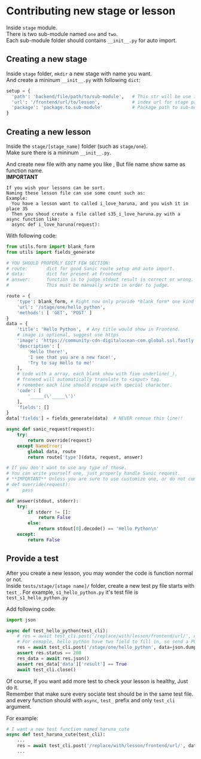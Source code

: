 
# Contributing new stage or lesson

Inside `stage` module.  
There is two sub-module named `one` and `two`.  
Each sub-module folder should contains `__init__.py` for auto import.  

## Creating a new stage
Inside `stage` folder, `mkdir` a new stage with name you want.  
And create a mininum `__init__.py` with following `dict`:  
```python
setup = {
  'path': 'backend/file/path/to/sub-module',   # This str will be use in os.path.join(), Do NOT starts with /
  'url': '/frontend/url/to/lesson',            # index url for stage page. Will be DEPRECATED soon.
  'package': 'package.to.sub-module'           # Package path to sub-module, use for __import__ function call.
}
```

## Creating a new lesson
Inside the `stage/[stage_name]` folder (such as `stage/one`).  
Make sure there is a mininum `__init__.py`.  


And create new file with any name you like ,
But file name show same as function name.  
**IMPORTANT**
```
If you wish your lessons can be sort.
Naming these lesson file can use some count such as:
Example:
  You have a lesson want to called i_love_haruna, and you wish it in place 35
  Then you shoud create a file called s35_i_love_haruna.py with a async function like:
  async def i_love_haruna(request):
```
With following code:  
```python
from utils.form import blank_form
from utils import fields_generate

# YOU SHOULD PROPERLY EDIT FEW SECTION:
# route:       dict for good Sanic route setup and auto import.
# data:        dict for present at Frontend
# answer:      function is to judge stdout result is correct or wrong.
#              This must be manually write in order to judge.

route = {
    'type': blank_form, # Right now only provide *blank_form* one kind of form 181004.
    'url': '/stage/one/hello_python',
    'methods': [ 'GET', 'POST' ]
}
data = {
    'title': 'Hello Python',  # Any title would show in Frontend.
    # image is optional, suggest use https
    'image': 'https://community-cdn-digitalocean-com.global.ssl.fastly.net/assets/tutorials/images/large/EBOOK_PYTHON_no-name.png?1516826609',
    'description': [
        'Hello there!',
        'I see that you are a new face!',
        'Try to say Hello to me!'
    ],
    # code with a array, each blank show with five underline(_),
    # fronend will automatically translate to <input> tag.
    # remember each line should escape with special character.
    'code': [
        '_____(\'_____\')'
    ],
    'fields': []
}
data['fields'] = fields_generate(data)  # NEVER remove this line!!

async def sanic_request(request):
    try:
        return override(request)
    except NameError:
        global data, route
        return route['type'](data, request, answer)

# If you don't want to use any type of those.
# You can write yourself one, just properly handle Sanic request.
# **IMPORTANT** Unless you are sure to use customize one, or do not comment out this function.
# def override(request):
#     pass

def answer(stdout, stderr):
    try:
        if stderr != []:
            return False
        else:
            return stdout[0].decode() == 'Hello Python\n'
    except:
        return False

```

## Provide a test
After you create a new lesson, you may wonder the code is function normal or not.  
Inside `tests/stage/[stage name]/` folder, create a new test py file starts with `test_`.
For example, `s1_hello_python.py` it's test file is `test_s1_hello_python.py`

Add following code:
```python
import json

async def test_hello_python(test_cli):
    # res = await test_cli.post('/replace/with/lesson/frontend/url/', data=json.dumps({ Here should be right answer's dictionary of your lesson, starts from field_1 to field_N }))
    # For exmaple, hello python have two field to fill in, so send a POST with {'field_1': 'print', 'field_2': 'Hello Python'} dict, the answer should be right, and result should be True
    res = await test_cli.post('/stage/one/hello_python', data=json.dumps({'field_1': 'print', 'field_2': 'Hello Python'}))
    assert res.status == 200
    res_data = await res.json()
    assert res_data['data']['result'] == True
    await test_cli.close()
```

Of course, If you want add more test to check your lesson is healthy, Just do it.  
Remember that make sure every sociate test should be in the same test file.
and every function should with `async`, `test_` prefix and only `test_cli` argument.

For example:
```python
# I want a new test function named haruna_cute
async def test_haruna_cute(test_cli):
    ...
    res = await test_cli.post('/replace/with/lesson/frontend/url/', data=json.dumps({ Data dictionary you want to test }))
    ...
```
